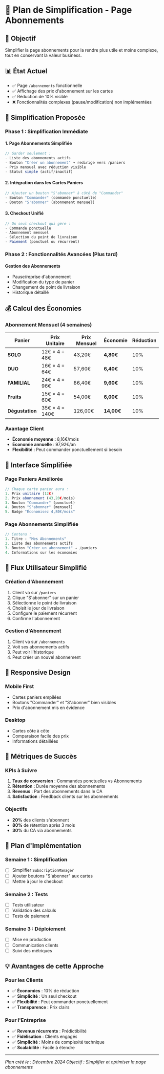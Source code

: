 # 🔧 Plan de Simplification - Page Abonnements

## 🎯 Objectif

Simplifier la page abonnements pour la rendre plus utile et moins complexe, tout en conservant la valeur business.

## 📊 État Actuel

- ✅ Page `/abonnements` fonctionnelle
- ✅ Affichage des prix d'abonnement sur les cartes
- ✅ Réduction de 10% visible
- ❌ Fonctionnalités complexes (pause/modification) non implémentées

## 🚀 Simplification Proposée

### **Phase 1 : Simplification Immédiate**

#### **1. Page Abonnements Simplifiée**

```typescript
// Garder seulement :
- Liste des abonnements actifs
- Bouton "Créer un abonnement" → redirige vers /paniers
- Prix mensuel avec réduction visible
- Statut simple (actif/inactif)
```

#### **2. Intégration dans les Cartes Paniers**

```typescript
// Ajouter un bouton "S'abonner" à côté de "Commander"
- Bouton "Commander" (commande ponctuelle)
- Bouton "S'abonner" (abonnement mensuel)
```

#### **3. Checkout Unifié**

```typescript
// Un seul checkout qui gère :
- Commande ponctuelle
- Abonnement mensuel
- Sélection du point de livraison
- Paiement (ponctuel ou récurrent)
```

### **Phase 2 : Fonctionnalités Avancées (Plus tard)**

#### **Gestion des Abonnements**

- Pause/reprise d'abonnement
- Modification du type de panier
- Changement de point de livraison
- Historique détaillé

## 💰 Calcul des Économies

### **Abonnement Mensuel (4 semaines)**

| Panier          | Prix Unitaire  | Prix Mensuel | Économie   | Réduction |
| --------------- | -------------- | ------------ | ---------- | --------- |
| **SOLO**        | 12€ × 4 = 48€  | 43,20€       | **4,80€**  | 10%       |
| **DUO**         | 16€ × 4 = 64€  | 57,60€       | **6,40€**  | 10%       |
| **FAMILIAL**    | 24€ × 4 = 96€  | 86,40€       | **9,60€**  | 10%       |
| **Fruits**      | 15€ × 4 = 60€  | 54,00€       | **6,00€**  | 10%       |
| **Dégustation** | 35€ × 4 = 140€ | 126,00€      | **14,00€** | 10%       |

### **Avantage Client**

- **Économie moyenne** : 8,16€/mois
- **Économie annuelle** : 97,92€/an
- **Flexibilité** : Peut commander ponctuellement si besoin

## 🎨 Interface Simplifiée

### **Page Paniers Améliorée**

```typescript
// Chaque carte panier aura :
1. Prix unitaire (12€)
2. Prix abonnement (43,20€/mois)
3. Bouton "Commander" (ponctuel)
4. Bouton "S'abonner" (mensuel)
5. Badge "Économisez 4,80€/mois"
```

### **Page Abonnements Simplifiée**

```typescript
// Contenu :
1. Titre : "Mes Abonnements"
2. Liste des abonnements actifs
3. Bouton "Créer un abonnement" → /paniers
4. Informations sur les économies
```

## 🔄 Flux Utilisateur Simplifié

### **Création d'Abonnement**

1. Client va sur `/paniers`
2. Clique "S'abonner" sur un panier
3. Sélectionne le point de livraison
4. Choisit le jour de livraison
5. Configure le paiement récurrent
6. Confirme l'abonnement

### **Gestion d'Abonnement**

1. Client va sur `/abonnements`
2. Voit ses abonnements actifs
3. Peut voir l'historique
4. Peut créer un nouvel abonnement

## 📱 Responsive Design

### **Mobile First**

- Cartes paniers empilées
- Boutons "Commander" et "S'abonner" bien visibles
- Prix d'abonnement mis en évidence

### **Desktop**

- Cartes côte à côte
- Comparaison facile des prix
- Informations détaillées

## 🎯 Métriques de Succès

### **KPIs à Suivre**

1. **Taux de conversion** : Commandes ponctuelles vs Abonnements
2. **Rétention** : Durée moyenne des abonnements
3. **Revenus** : Part des abonnements dans le CA
4. **Satisfaction** : Feedback clients sur les abonnements

### **Objectifs**

- **20%** des clients s'abonnent
- **80%** de rétention après 3 mois
- **30%** du CA via abonnements

## 🚀 Plan d'Implémentation

### **Semaine 1 : Simplification**

- [ ] Simplifier `SubscriptionManager`
- [ ] Ajouter boutons "S'abonner" aux cartes
- [ ] Mettre à jour le checkout

### **Semaine 2 : Tests**

- [ ] Tests utilisateur
- [ ] Validation des calculs
- [ ] Tests de paiement

### **Semaine 3 : Déploiement**

- [ ] Mise en production
- [ ] Communication clients
- [ ] Suivi des métriques

## 💡 Avantages de cette Approche

### **Pour les Clients**

- ✅ **Économies** : 10% de réduction
- ✅ **Simplicité** : Un seul checkout
- ✅ **Flexibilité** : Peut commander ponctuellement
- ✅ **Transparence** : Prix clairs

### **Pour l'Entreprise**

- ✅ **Revenus récurrents** : Prédictibilité
- ✅ **Fidélisation** : Clients engagés
- ✅ **Simplicité** : Moins de complexité technique
- ✅ **Scalabilité** : Facile à étendre

---

_Plan créé le : Décembre 2024_
_Objectif : Simplifier et optimiser la page abonnements_
